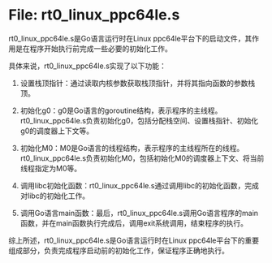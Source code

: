 # File: rt0_linux_ppc64le.s

rt0_linux_ppc64le.s是Go语言运行时在Linux ppc64le平台下的启动文件，其作用是在程序开始执行前完成一些必要的初始化工作。

具体来说，rt0_linux_ppc64le.s实现了以下功能：

1. 设置栈顶指针：通过读取内核参数获取栈顶指针，并将其指向函数的参数栈顶。

2. 初始化g0：g0是Go语言的goroutine结构，表示程序的主线程。rt0_linux_ppc64le.s负责初始化g0，包括分配栈空间、设置栈指针、初始化g0的调度器上下文等。

3. 初始化M0：M0是Go语言的线程结构，表示程序的主线程所在的线程。rt0_linux_ppc64le.s负责初始化M0，包括初始化M0的调度器上下文、将当前线程指定为M0等。

4. 调用libc初始化函数：rt0_linux_ppc64le.s通过调用libc的初始化函数，完成对libc的初始化工作。

5. 调用Go语言main函数：最后，rt0_linux_ppc64le.s调用Go语言程序的main函数，并在main函数执行完成后，调用exit系统调用，结束程序的执行。

综上所述，rt0_linux_ppc64le.s是Go语言运行时在Linux ppc64le平台下的重要组成部分，负责完成程序启动前的初始化工作，保证程序正确地执行。

